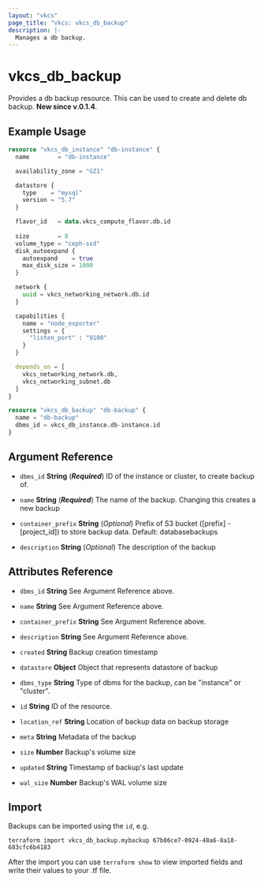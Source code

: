 ```yaml
---
layout: "vkcs"
page_title: "vkcs: vkcs_db_backup"
description: |-
  Manages a db backup.
---
```


# vkcs_db_backup

Provides a db backup resource. This can be used to create and delete db backup.
**New since v.0.1.4**.

## Example Usage

```terraform
resource "vkcs_db_instance" "db-instance" {
  name        = "db-instance"

  availability_zone = "GZ1"

  datastore {
    type    = "mysql"
    version = "5.7"
  }

  flavor_id   = data.vkcs_compute_flavor.db.id
  
  size        = 8
  volume_type = "ceph-ssd"
  disk_autoexpand {
    autoexpand    = true
    max_disk_size = 1000
  }

  network {
    uuid = vkcs_networking_network.db.id
  }

  capabilities {
    name = "node_exporter"
    settings = {
      "listen_port" : "9100"
    }
  }

  depends_on = [
    vkcs_networking_network.db,
    vkcs_networking_subnet.db
  ]
}

resource "vkcs_db_backup" "db-backup" {
  name = "db-backup"
  dbms_id = vkcs_db_instance.db-instance.id
}
```
## Argument Reference
- `dbms_id` **String** (***Required***) ID of the instance or cluster, to create backup of.

- `name` **String** (***Required***) The name of the backup. Changing this creates a new backup

- `container_prefix` **String** (*Optional*) Prefix of S3 bucket ([prefix] - [project_id]) to store backup data. Default: databasebackups

- `description` **String** (*Optional*) The description of the backup


## Attributes Reference
- `dbms_id` **String** See Argument Reference above.

- `name` **String** See Argument Reference above.

- `container_prefix` **String** See Argument Reference above.

- `description` **String** See Argument Reference above.

- `created` **String** Backup creation timestamp

- `datastore` **Object** Object that represents datastore of backup

- `dbms_type` **String** Type of dbms for the backup, can be "instance" or "cluster".

- `id` **String** ID of the resource.

- `location_ref` **String** Location of backup data on backup storage

- `meta` **String** Metadata of the backup

- `size` **Number** Backup's volume size

- `updated` **String** Timestamp of backup's last update

- `wal_size` **Number** Backup's WAL volume size



## Import

Backups can be imported using the `id`, e.g.

```shell
terraform import vkcs_db_backup.mybackup 67b86ce7-0924-48a6-8a18-683cfc6b4183
```

After the import you can use ```terraform show``` to view imported fields and write their values to your .tf file.
